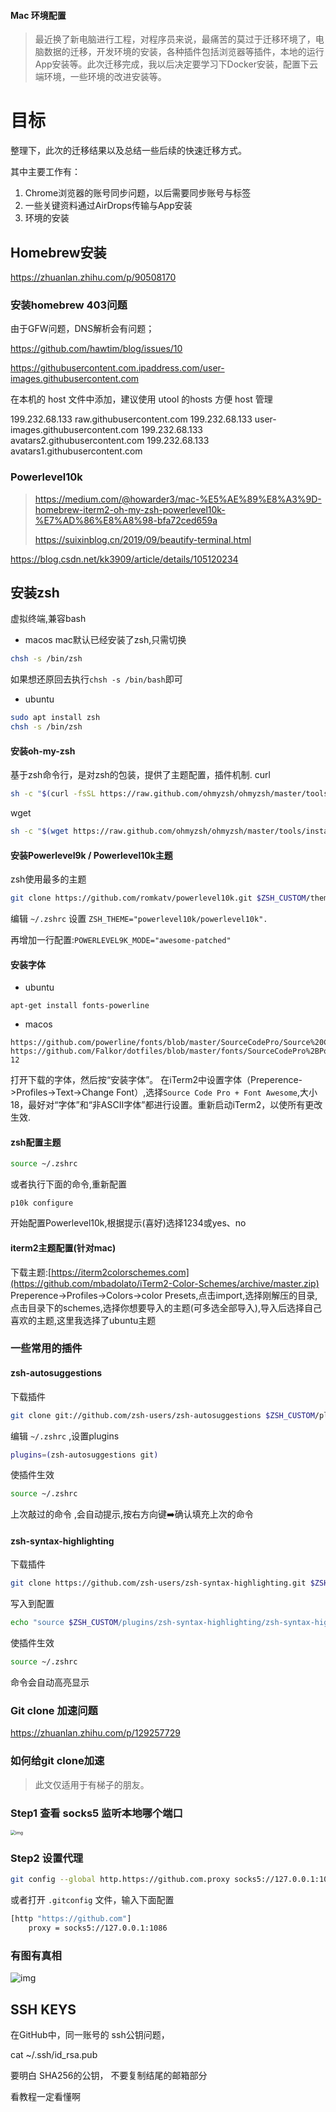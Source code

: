 #### Mac 环境配置

>  最近换了新电脑进行工程，对程序员来说，最痛苦的莫过于迁移环境了，电脑数据的迁移，开发环境的安装，各种插件包括浏览器等插件，本地的运行App安装等。此次迁移完成，我以后决定要学习下Docker安装，配置下云端环境，一些环境的改进安装等。



# 目标

整理下，此次的迁移结果以及总结一些后续的快速迁移方式。



其中主要工作有：

1. Chrome浏览器的账号同步问题，以后需要同步账号与标签
2. 一些关键资料通过AirDrops传输与App安装
3. 环境的安装

## Homebrew安装

https://zhuanlan.zhihu.com/p/90508170

### 安装homebrew 403问题

由于GFW问题，DNS解析会有问题；

https://github.com/hawtim/blog/issues/10

https://githubusercontent.com.ipaddress.com/user-images.githubusercontent.com



在本机的 host 文件中添加，建议使用 utool 的hosts 方便 host 管理

199.232.68.133 raw.githubusercontent.com
199.232.68.133 user-images.githubusercontent.com
199.232.68.133 avatars2.githubusercontent.com
199.232.68.133 avatars1.githubusercontent.com



### Powerlevel10k

> https://medium.com/@howarder3/mac-%E5%AE%89%E8%A3%9D-homebrew-iterm2-oh-my-zsh-powerlevel10k-%E7%AD%86%E8%A8%98-bfa72ced659a
>
> https://suixinblog.cn/2019/09/beautify-terminal.html



https://blog.csdn.net/kk3909/article/details/105120234



## 安装zsh

虚拟终端,兼容bash

- macos
  mac默认已经安装了zsh,只需切换

```bash
chsh -s /bin/zsh
```

如果想还原回去执行`chsh -s /bin/bash`即可

- ubuntu

```bash
sudo apt install zsh
chsh -s /bin/zsh
```

#### 安装oh-my-zsh

基于zsh命令行，是对zsh的包装，提供了主题配置，插件机制.
curl

```bash
sh -c "$(curl -fsSL https://raw.github.com/ohmyzsh/ohmyzsh/master/tools/install.sh)"
```

wget

```bash
sh -c "$(wget https://raw.github.com/ohmyzsh/ohmyzsh/master/tools/install.sh -O -)"
```

#### 安装Powerlevel9k / Powerlevel10k主题

zsh使用最多的主题

```bash
git clone https://github.com/romkatv/powerlevel10k.git $ZSH_CUSTOM/themes/powerlevel10k
```

编辑 `~/.zshrc` 设置 `ZSH_THEME="powerlevel10k/powerlevel10k".`

再增加一行配置:`POWERLEVEL9K_MODE="awesome-patched"`

#### 安装字体

- ubuntu

```
apt-get install fonts-powerline
```

- macos

```
https://github.com/powerline/fonts/blob/master/SourceCodePro/Source%20Code%20Pro%20for%20Powerline.otf
https://github.com/Falkor/dotfiles/blob/master/fonts/SourceCodePro%2BPowerline%2BAwesome%2BRegular.ttf
12
```

打开下载的字体，然后按“安装字体”。
在iTerm2中设置字体（Preperence->Profiles->Text→Change Font）,选择`Source Code Pro + Font Awesome`,大小18，最好对“字体”和“非ASCII字体”都进行设置。重新启动iTerm2，以使所有更改生效.

#### zsh配置主题

```bash
source ~/.zshrc
```

或者执行下面的命令,重新配置

```
p10k configure
```

开始配置Powerlevel10k,根据提示(喜好)选择1234或yes、no

#### iterm2主题配置(针对mac)

下载主题:[https://iterm2colorschemes.com](https://github.com/mbadolato/iTerm2-Color-Schemes/archive/master.zip)
Preperence->Profiles->Colors->color Presets,点击import,选择刚解压的目录,点击目录下的schemes,选择你想要导入的主题(可多选全部导入),导入后选择自己喜欢的主题,这里我选择了ubuntu主题

### 一些常用的插件

#### zsh-autosuggestions

下载插件

```bash
git clone git://github.com/zsh-users/zsh-autosuggestions $ZSH_CUSTOM/plugins/zsh-autosuggestions
```

编辑 `~/.zshrc` ,设置plugins

```bash
plugins=(zsh-autosuggestions git)
```

使插件生效

```bash
source ~/.zshrc
```

上次敲过的命令 ,会自动提示,按右方向键➡️确认填充上次的命令

#### zsh-syntax-highlighting

下载插件

```bash
git clone https://github.com/zsh-users/zsh-syntax-highlighting.git $ZSH_CUSTOM/plugins/zsh-syntax-highlighting
```

写入到配置

```bash
echo "source $ZSH_CUSTOM/plugins/zsh-syntax-highlighting/zsh-syntax-highlighting.zsh" >> ${ZDOTDIR:-$HOME}/.zshrc
```

使插件生效

```bash
source ~/.zshrc
```

命令会自动高亮显示





### Git clone 加速问题

https://zhuanlan.zhihu.com/p/129257729



### 如何给git clone加速

> 此文仅适用于有梯子的朋友。

### Step1 查看 socks5 监听本地哪个端口

<img src="https://pic2.zhimg.com/80/v2-a24bf8cdbb2d30d783e1b42f7ef60ac9_1440w.jpg" alt="img" style="zoom:50%;" />



### Step2 设置代理

```bash
git config --global http.https://github.com.proxy socks5://127.0.0.1:1080
```

或者打开 `.gitconfig` 文件，输入下面配置

```bash
[http "https://github.com"]
    proxy = socks5://127.0.0.1:1086
```

### 有图有真相

![img](https://pic4.zhimg.com/80/v2-dfe76b6ac8b0ef4059c3fab11ee3689b_1440w.jpg)



## SSH KEYS

在GitHub中，同一账号的 ssh公钥问题，

cat ~/.ssh/id_rsa.pub

要明白 SHA256的公钥， 不要复制结尾的邮箱部分

看教程一定看懂啊

